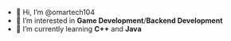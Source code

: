 - 👋 Hi, I’m @omartech104
- 👀 I’m interested in **Game Development**/**Backend Development**
- 🌱 I’m currently learning **C++** and **Java**
